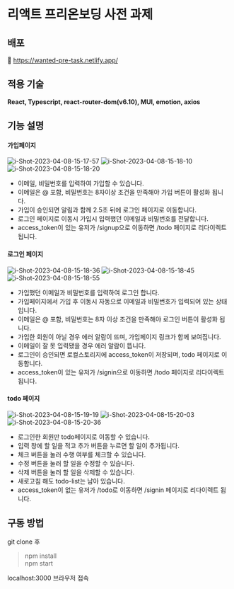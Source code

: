 # 리액트 프리온보딩 사전 과제


## 배포
🚀 https://wanted-pre-task.netlify.app/

## 적용 기술
<strong>React, Typescript, react-router-dom(v6.10), MUI, emotion, axios</strong>

## 기능 설명
#### 가입페이지
<img src="https://i.ibb.co/mRN2Y6Q/i-Shot-2023-04-08-15-17-57.png" alt="i-Shot-2023-04-08-15-17-57" border="0">
<img src="https://i.ibb.co/BrG2mb8/i-Shot-2023-04-08-15-18-10.png" alt="i-Shot-2023-04-08-15-18-10" border="0">
<img src="https://i.ibb.co/F37qvjY/i-Shot-2023-04-08-15-18-20.png" alt="i-Shot-2023-04-08-15-18-20" border="0">

- 이메일, 비밀번호를 입력하여 가입할 수 있습니다.
- 이메일은 @ 포함, 비밀번호는 8자이상 조건을 만족해야 가입 버튼이 활성화 됩니다.
- 가입이 승인되면 알림과 함께 2.5초 뒤에 로그인 페이지로 이동합니다.
- 로그인 페이지로 이동시 가입시 입력했던 이메일과 비밀번호를 전달합니다.
- access_token이 있는 유저가 /signup으로 이동하면 /todo 페이지로 리다이렉트 됩니다.

#### 로그인 페이지
<img src="https://i.ibb.co/NNFBctS/i-Shot-2023-04-08-15-18-36.png" alt="i-Shot-2023-04-08-15-18-36" border="0">
<img src="https://i.ibb.co/StWXZVX/i-Shot-2023-04-08-15-18-45.png" alt="i-Shot-2023-04-08-15-18-45" border="0">
<img src="https://i.ibb.co/myVX3KM/i-Shot-2023-04-08-15-18-55.png" alt="i-Shot-2023-04-08-15-18-55" border="0">

- 가입했던 이메일과 비밀번호를 입력하여 로그인 합니다.
- 가입페이지에서 가입 후 이동시 자동으로 이메일과 비밀번호가 입력되어 있는 상태입니다.
- 이메일은 @ 포함, 비밀번호는 8자 이상 조건을 만족해야 로그인 버튼이 활성화 됩니다.
- 가입한 회원이 아닐 경우 에러 알람이 뜨며, 가입페이지 링크가 함께 보여집니다.
- 이메일이 잘 못 입력됐을 경우 에러 알람이 뜹니다.
- 로그인이 승인되면 로컬스토리지에 access_token이 저장되며, todo 페이지로 이동합니다.
- access_token이 있는 유저가 /signin으로 이동하면 /todo 페이지로 리다이렉트 됩니다.


#### todo 페이지
<img src="https://i.ibb.co/z8g2jC4/i-Shot-2023-04-08-15-19-19.png" alt="i-Shot-2023-04-08-15-19-19" border="0">
<img src="https://i.ibb.co/Prd7n2Q/i-Shot-2023-04-08-15-20-03.png" alt="i-Shot-2023-04-08-15-20-03" border="0">
<img src="https://i.ibb.co/4my7yqd/i-Shot-2023-04-08-15-20-36.png" alt="i-Shot-2023-04-08-15-20-36" border="0">

- 로그인한 회원만 todo페이지로 이동할 수 있습니다.
- 입력 창에 할 일을 적고 추가 버튼을 누르면 할 일이 추가됩니다.
- 체크 버튼을 눌러 수행 여부를 체크할 수 있습니다.
- 수정 버튼을 눌러 할 일을 수정할 수 있습니다.
- 삭제 버튼을 눌러 할 일을 삭제할 수 있습니다.
- 새로고침 해도 todo-list는 남아 있습니다.
- access_token이 없는 유저가 /todo로 이동하면 /signin 페이지로 리다이렉트 됩니다.






## 구동 방법
git clone 후

 > npm install<br/>
 > npm start

<p>localhost:3000 브라우저 접속</p>

